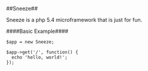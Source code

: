 ##Sneeze##

Sneeze is a php 5.4 microframework that is just for fun.


####Basic Example####

    $app = new Sneeze;
    
    $app->get('/', function() {
      echo 'hello, world!';
    });
